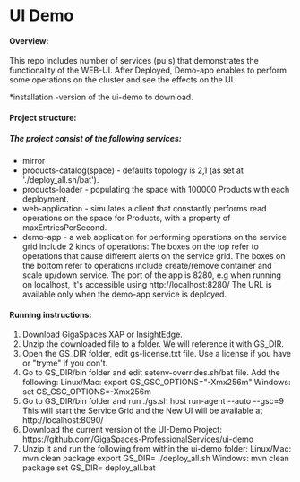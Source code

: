 # UI Demo

#### Overview:
This repo includes number of services (pu's) that demonstrates the functionality of the WEB-UI.
After Deployed, Demo-app enables to perform some operations on the cluster and see the effects on the UI. 

*installation -version of the ui-demo to download.

#### Project structure:
##### The project consist of the following services:
* mirror
* products-catalog(space) - defaults topology is 2,1 (as set at './deploy_all.sh/bat').
* products-loader - populating the space with 100000 Products with each deployment.
* web-application - simulates a client that constantly performs read operations on the space for Products, with a property of maxEntriesPerSecond.
* demo-app - a web application for performing operations on the service grid include 2 kinds of operations: 
    The boxes on the top refer to operations that cause different alerts on the service grid.
    The boxes on the bottom refer to operations include create/remove container and scale up/down service.
    The port of the app is 8280, e.g when running on localhost, it's accessible using http://localhost:8280/
    The URL is available only when the demo-app service is deployed.


#### Running instructions:
1. Download GigaSpaces XAP or InsightEdge.
2. Unzip the downloaded file to a folder. We will reference it with GS_DIR.
3. Open the GS_DIR folder, edit gs-license.txt file.
    Use a license if you have or "tryme" if you don't.
4. Go to GS_DIR/bin folder and edit setenv-overrides.sh/bat file. Add the following:
    Linux/Mac:
        export GS_GSC_OPTIONS="-Xmx256m"
    Windows:
        set GS_GSC_OPTIONS=-Xmx256m
5. Go to GS_DIR/bin folder and run ./gs.sh host run-agent --auto --gsc=9
    This will start the Service Grid and the New UI will be available at http://localhost:8090/
6. Download the current version of the UI-Demo Project: https://github.com/GigaSpaces-ProfessionalServices/ui-demo
7. Unzip it and run the following from within the ui-demo folder:
    Linux/Mac:
        mvn clean package
        export GS_DIR=<PATH TO PRODUCT INSTALLATION>
        ./deploy_all.sh
    Windows:
        mvn clean package
        set GS_DIR=<PATH TO PRODUCT INSTALLATION>
        deploy_all.bat



 
